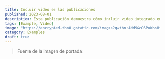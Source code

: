 ```yaml
---
title: Incluir video en las publicaciones
published: 2023-08-01
description: Esta publicación demuestra cómo incluir video integrado en una publicación de blog.
tags: [Example, Video]
image: "https://encrypted-tbn0.gstatic.com/images?q=tbn:ANd9GcQ6PuWosHsvO4RqlELIJMrGude6u6V55-EGxA&s"
category: Examples
draft: true
---
```

> Fuente de la imagen de portada: